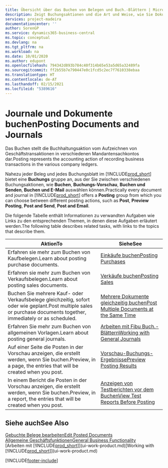 ```yaml
---
title: Übersicht über das Buchen von Belegen und Buch.-Blättern | Microsoft Docs
description: Zeigt Buchungsaktionen und die Art und Weise, wie Sie Dokumente und Buch.-Blätter buchen können.
services: project-madeira
documentationcenter: ''
author: SorenGP
ms.service: dynamics365-business-central
ms.topic: conceptual
ms.devlang: na
ms.tgt_pltfrm: na
ms.workload: na
ms.date: 10/01/2020
ms.author: edupont
ms.openlocfilehash: 794342d893b784c40f314b65e53a5d65a32489fa
ms.sourcegitcommit: ff2b55b7e790447e0c1fcd5c2ec7f7610338ebaa
ms.translationtype: HT
ms.contentlocale: de-AT
ms.lasthandoff: 02/15/2021
ms.locfileid: "5389616"
---
```

# <a name="posting-documents-and-journals"></a><span data-ttu-id="5cdff-103">Journale und Dokumente buchen</span><span class="sxs-lookup"><span data-stu-id="5cdff-103">Posting Documents and Journals</span></span>
<span data-ttu-id="5cdff-104">Das Buchen stellt die Buchhaltungsaktion vom Aufzeichnen von Geschäftstransaktionen in verschiedenen Mandantensachkontos dar.</span><span class="sxs-lookup"><span data-stu-id="5cdff-104">Posting represents the accounting action of recording business transactions in the various company ledgers.</span></span>

<span data-ttu-id="5cdff-105">Nahezu jeder Beleg und jedes Buchungsblatt im [!INCLUDE[prod_short](includes/prod_short.md)] bietet eine **Buchungs** gruppe an, aus der Sie zwischen verschiedenen Buchungsaktionen, wie **Buchen**, **Buchungs-Vorschau**, **Buchen und Senden**, **Buchen und E-Mail** auswählen können.</span><span class="sxs-lookup"><span data-stu-id="5cdff-105">Practically every document and journal in [!INCLUDE[prod_short](includes/prod_short.md)] offers a **Posting** group from which you can choose between different posting actions, such as **Post**, **Preview Posting**, **Post and Send**, **Post and Email**.</span></span>

<span data-ttu-id="5cdff-106">Die folgende Tabelle enthält Informationen zu verwandten Aufgaben wie Links zu den entsprechenden Themen, in denen diese Aufgaben erläutert werden.</span><span class="sxs-lookup"><span data-stu-id="5cdff-106">The following table describes related tasks, with links to the topics that describe them.</span></span>

| <span data-ttu-id="5cdff-107">Aktion</span><span class="sxs-lookup"><span data-stu-id="5cdff-107">To</span></span> | <span data-ttu-id="5cdff-108">Siehe</span><span class="sxs-lookup"><span data-stu-id="5cdff-108">See</span></span> |
| --- | --- |
| <span data-ttu-id="5cdff-109">Erfahren sie mehr zum Buchen von Kaufbelegen.</span><span class="sxs-lookup"><span data-stu-id="5cdff-109">Learn about posting purchase documents.</span></span> |[<span data-ttu-id="5cdff-110">Einkäufe buchen</span><span class="sxs-lookup"><span data-stu-id="5cdff-110">Posting Purchases</span></span>](ui-post-purchases.md) |
| <span data-ttu-id="5cdff-111">Erfahren sie mehr zum Buchen von Verkaufsbelegen.</span><span class="sxs-lookup"><span data-stu-id="5cdff-111">Learn about posting sales documents.</span></span> |[<span data-ttu-id="5cdff-112">Verkäufe buchen</span><span class="sxs-lookup"><span data-stu-id="5cdff-112">Posting Sales</span></span>](ui-post-sales.md) |
| <span data-ttu-id="5cdff-113">Buchen Sie mehrere Kauf- oder Verkaufsbelege gleichzeitig, sofort oder wie geplant.</span><span class="sxs-lookup"><span data-stu-id="5cdff-113">Post multiple sales or purchase documents together, immediately or as scheduled.</span></span>|[<span data-ttu-id="5cdff-114">Mehrere Dokumente gleichzeitig buchen</span><span class="sxs-lookup"><span data-stu-id="5cdff-114">Post Multiple Documents at the Same Time</span></span>](ui-batch-posting.md)|
| <span data-ttu-id="5cdff-115">Erfahren Sie mehr zum Buchen von allgemeinen Vorlagen.</span><span class="sxs-lookup"><span data-stu-id="5cdff-115">Learn about posting general journals.</span></span> |[<span data-ttu-id="5cdff-116">Arbeiten mit Fibu Buch.-Blättern</span><span class="sxs-lookup"><span data-stu-id="5cdff-116">Working with General Journals</span></span>](ui-work-general-journals.md) |
| <span data-ttu-id="5cdff-117">Auf einer Seite die Posten in der Vorschau anzeigen, die erstellt werden, wenn Sie buchen.</span><span class="sxs-lookup"><span data-stu-id="5cdff-117">Preview, in a page, the entries that will be created when you post.</span></span> |[<span data-ttu-id="5cdff-118">Vorschau-Buchungs-Ergebnisse</span><span class="sxs-lookup"><span data-stu-id="5cdff-118">Preview Posting Results</span></span>](ui-how-preview-post-results.md) |
| <span data-ttu-id="5cdff-119">In einem Bericht die Posten in der Vorschau anzeigen, die erstellt werden, wenn Sie buchen.</span><span class="sxs-lookup"><span data-stu-id="5cdff-119">Preview, in a report, the entries that will be created when you post.</span></span> |[<span data-ttu-id="5cdff-120">Anzeigen von Testberichten vor dem Buchen</span><span class="sxs-lookup"><span data-stu-id="5cdff-120">View Test Reports Before Posting</span></span>](ui-how-view-test-reports-posting.md) |

## <a name="see-also"></a><span data-ttu-id="5cdff-121">Siehe auch</span><span class="sxs-lookup"><span data-stu-id="5cdff-121">See Also</span></span>
[<span data-ttu-id="5cdff-122">Gebuchte Belege bearbeiten</span><span class="sxs-lookup"><span data-stu-id="5cdff-122">Edit Posted Documents</span></span>](across-edit-posted-document.md)  
[<span data-ttu-id="5cdff-123">Allgemeine Geschäftsfunktionen</span><span class="sxs-lookup"><span data-stu-id="5cdff-123">General Business Functionality</span></span>](ui-across-business-areas.md)  
<span data-ttu-id="5cdff-124">[Arbeiten mit [!INCLUDE[prod_short](includes/prod_short.md)]](ui-work-product.md)</span><span class="sxs-lookup"><span data-stu-id="5cdff-124">[Working with [!INCLUDE[prod_short](includes/prod_short.md)]](ui-work-product.md)</span></span>


[!INCLUDE[footer-include](includes/footer-banner.md)]